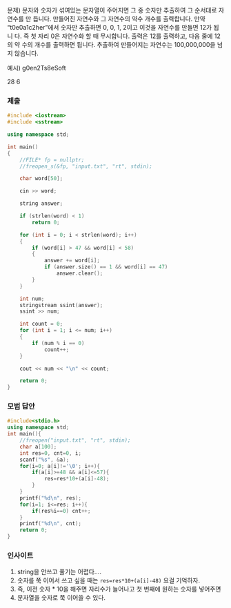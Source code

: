 문제)
문자와 숫자가 섞여있는 문자열이 주어지면 그 중 숫자만 추출하여 그 순서대로 자연수를 만
듭니다. 만들어진 자연수와 그 자연수의 약수 개수를 출력합니다.
만약 “t0e0a1c2her”에서 숫자만 추출하면 0, 0, 1, 2이고 이것을 자연수를 만들면 12가 됩니
다. 즉 첫 자리 0은 자연수화 할 때 무시합니다. 출력은 12를 출력하고, 다음 줄에 12의 약
수의 개수를 출력하면 됩니다.
추출하여 만들어지는 자연수는 100,000,000을 넘지 않습니다.

예시)
g0en2Ts8eSoft

28
6

### 제출

``` Cpp
#include <iostream>
#include <sstream>

using namespace std;

int main() 
{
	//FILE* fp = nullptr;
	//freopen_s(&fp, "input.txt", "rt", stdin);

	char word[50];

	cin >> word;

	string answer;

	if (strlen(word) < 1)
		return 0;

	for (int i = 0; i < strlen(word); i++)
	{
		if (word[i] > 47 && word[i] < 58)
		{
			answer += word[i];
			if (answer.size() == 1 && word[i] == 47)
				answer.clear();
		}
	}

	int num;
	stringstream ssint(answer);
	ssint >> num;

	int count = 0;
	for (int i = 1; i <= num; i++)
	{
		if (num % i == 0)
			count++;
	}

	cout << num << "\n" << count;

	return 0;
}
```

### 모범 답안

``` Cpp
#include<stdio.h>
using namespace std;
int main(){
	//freopen("input.txt", "rt", stdin);
	char a[100];
	int res=0, cnt=0, i;
	scanf("%s", &a);
	for(i=0; a[i]!='\0'; i++){
		if(a[i]>=48 && a[i]<=57){
			res=res*10+(a[i]-48);
		}
	}
	printf("%d\n", res);
	for(i=1; i<=res; i++){
		if(res%i==0) cnt++;
	}
	printf("%d\n", cnt);
	return 0;
}
```

### 인사이트

1. string을 안쓰고 풀기는 어렵다....
2. 숫자를 쭉 이어서 쓰고 싶을 때는 `res=res*10+(a[i]-48)` 요걸 기억하자.
3. 즉, 이전 숫자 * 10을 해주면 자리수가 늘어나고 첫 번째에 원하는 숫자를 넣어주면
4. 문자열을 숫자로 쭉 이어쓸 수 있다.